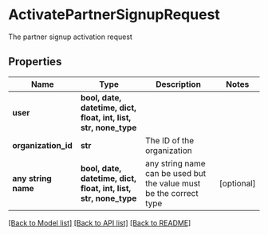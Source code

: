 # ActivatePartnerSignupRequest

The partner signup activation request

## Properties
Name | Type | Description | Notes
------------ | ------------- | ------------- | -------------
**user** | **bool, date, datetime, dict, float, int, list, str, none_type** |  | 
**organization_id** | **str** | The ID of the organization | 
**any string name** | **bool, date, datetime, dict, float, int, list, str, none_type** | any string name can be used but the value must be the correct type | [optional]

[[Back to Model list]](../README.md#documentation-for-models) [[Back to API list]](../README.md#documentation-for-api-endpoints) [[Back to README]](../README.md)


